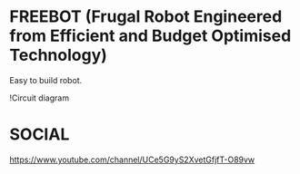 # FREEBOT (Frugal Robot Engineered from Efficient and Budget Optimised Technology)
Easy to build robot.

!Circuit diagram

# SOCIAL
https://www.youtube.com/channel/UCe5G9yS2XvetGfjfT-O89vw
